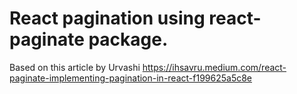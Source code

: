 # React pagination using react-paginate package.

Based on this article by Urvashi https://ihsavru.medium.com/react-paginate-implementing-pagination-in-react-f199625a5c8e
